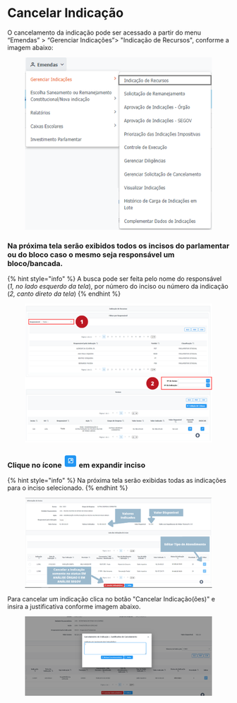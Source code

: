 # Cancelar Indicação

O cancelamento da indicação pode ser acessado a partir do menu “Emendas” > “Gerenciar Indicações”> "Indicação de Recursos", conforme a imagem abaixo:

<figure><img src="../../.gitbook/assets/image (572).png" alt=""><figcaption></figcaption></figure>

### Na próxima tela serão exibidos todos os incisos do parlamentar ou do bloco caso o mesmo seja responsável um bloco/bancada.

{% hint style="info" %}
A busca pode ser feita pelo nome do responsável (_1, no lado esquerdo da tela_), por número do inciso ou número da indicação (_2, canto direto da tela_) &#x20;
{% endhint %}

<figure><img src="../../.gitbook/assets/1 (2) (2).png" alt=""><figcaption></figcaption></figure>

### **Clique no ícone** ![](<../../.gitbook/assets/image (7) (1) (1) (1).png>) **em expandir inciso**&#x20;

{% hint style="info" %}
Na próxima tela serão exibidas todas as indicações para o inciso selecionado.
{% endhint %}

<figure><img src="../../.gitbook/assets/Cancelar Indicação (1).png" alt=""><figcaption></figcaption></figure>

Para cancelar um indicação clica no botão "Cancelar Indicação(ões)" e insira a justificativa conforme imagem abaixo.

<figure><img src="../../.gitbook/assets/image (573).png" alt=""><figcaption></figcaption></figure>
